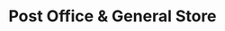 ---
title: "Post Office & General Store"
url: /boston/post-office-und-general-store/
shop: Lebensmittel
---
